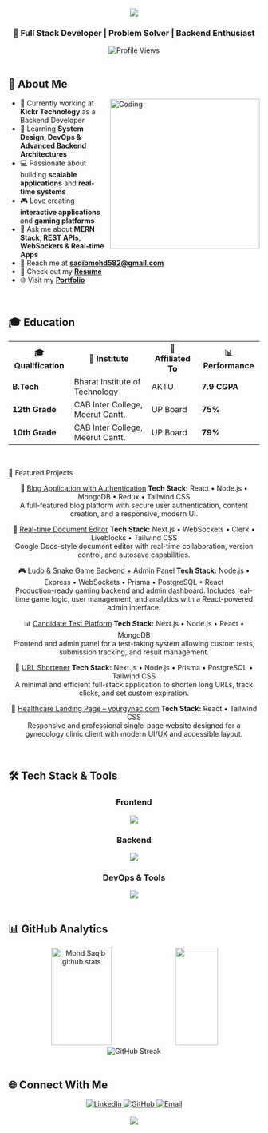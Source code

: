 <h1 align="center">
  <img src="https://readme-typing-svg.herokuapp.com/?font=Righteous&size=35&center=true&vCenter=true&width=500&height=70&duration=4000&lines=Hi+There!+👋;+I'm+Mohd+Saqib!;" />
</h1>

<h3 align="center">🚀 Full Stack Developer | Problem Solver | Backend Enthusiast</h3>

<div align="center">
  <img src="https://komarev.com/ghpvc/?username=saqib001-github&label=Profile%20views&color=0e75b6&style=flat" alt="Profile Views" />
</div>

<br>

## 🎯 About Me

<img align="right" alt="Coding" width="300" src="https://cdn.dribbble.com/users/1162077/screenshots/3848914/programmer.gif">

- 🏢 Currently working at **Kickr Technology** as a Backend Developer  
- 🌱 Learning **System Design, DevOps & Advanced Backend Architectures**  
- 💻 Passionate about building **scalable applications** and **real-time systems**  
- 🎮 Love creating **interactive applications** and **gaming platforms**  
- 💬 Ask me about **MERN Stack, REST APIs, WebSockets & Real-time Apps**  
- 📧 Reach me at **saqibmohd582@gmail.com**  
- 📄 Check out my [**Resume**](https://docs.google.com/document/d/16VmOBbNGzM5V-ydIzqwfEo7zMv48uCLK/edit?usp=sharing&ouid=112916712414969120758&rtpof=true&sd=true)  
- 🌐 Visit my [**Portfolio**](https://terminal-portfolio-nine-sepia.vercel.app/)

<br clear="both">

## 🎓 Education

<div align="center">
<table>
  <tr>
    <th>🎓 Qualification</th>
    <th>🏫 Institute</th>
    <th>🔗 Affiliated To</th>
    <th>📊 Performance</th>
  </tr>
  <tr>
    <td><strong>B.Tech</strong></td>
    <td>Bharat Institute of Technology</td>
    <td>AKTU</td>
    <td><strong>7.9 CGPA</strong></td>
  </tr>
  <tr>
    <td><strong>12th Grade</strong></td>
    <td>CAB Inter College, Meerut Cantt.</td>
    <td>UP Board</td>
    <td><strong>75%</strong></td>
  </tr>
  <tr>
    <td><strong>10th Grade</strong></td>
    <td>CAB Inter College, Meerut Cantt.</td>
    <td>UP Board</td>
    <td><strong>79%</strong></td>
  </tr>
</table>
</div>

<br>

 🚀 Featured Projects
<div align="center">

 📝 [Blog Application with Authentication](https://github.com/saqib001-github/blog-app)
**Tech Stack:** React • Node.js • MongoDB • Redux • Tailwind CSS  
A full-featured blog platform with secure user authentication, content creation, and a responsive, modern UI.

 📄 [Real-time Document Editor](https://github.com/saqib001-github/document-editor)
**Tech Stack:** Next.js • WebSockets • Clerk • Liveblocks • Tailwind CSS  
Google Docs–style document editor with real-time collaboration, version control, and autosave capabilities.

 🎮 [Ludo & Snake Game Backend + Admin Panel](https://github.com/saqib001-github/ludo-game-backend)
**Tech Stack:** Node.js • Express • WebSockets • Prisma • PostgreSQL • React  
Production-ready gaming backend and admin dashboard. Includes real-time game logic, user management, and analytics with a React-powered admin interface.

 📊 [Candidate Test Platform](https://github.com/saqib001-github/test-platform)
**Tech Stack:** Next.js • Node.js • React • MongoDB  
Frontend and admin panel for a test-taking system allowing custom tests, submission tracking, and result management.

 🔗 [URL Shortener](https://github.com/saqib001-github/url_shortner)
**Tech Stack:** Next.js • Node.js • Prisma • PostgreSQL • Tailwind CSS  
A minimal and efficient full-stack application to shorten long URLs, track clicks, and set custom expiration.

 🏥 [Healthcare Landing Page – yourgynac.com](https://yourgynac.com)
**Tech Stack:** React • Tailwind CSS  
Responsive and professional single-page website designed for a gynecology clinic client with modern UI/UX and accessible layout.

</div>


<br>

## 🛠️ Tech Stack & Tools

<div align="center">

### Frontend
<img src="https://skillicons.dev/icons?i=react,nextjs,html,css,js,tailwind" />

### Backend
<img src="https://skillicons.dev/icons?i=nodejs,express,mongodb,postman" />

### DevOps & Tools
<img src="https://skillicons.dev/icons?i=docker,git,github,figma,cpp" />

</div>

<br>

## 📊 GitHub Analytics

<div align="center">
  <img width="49%" height="195px" src="https://github-readme-stats.vercel.app/api?username=saqib001-github&show_icons=true&count_private=true&hide_border=true&title_color=00b4d8&icon_color=00b4d8&text_color=c9d1d9&bg_color=0d1117" alt="Mohd Saqib github stats" /> 
  
  <img width="41%" height="195px" src="https://github-readme-stats.vercel.app/api/top-langs/?username=saqib001-github&layout=compact&hide_border=true&title_color=00b4d8&text_color=c9d1d9&bg_color=0d1117" />
</div>

<div align="center">
  <img src="https://github-readme-streak-stats.herokuapp.com/?user=saqib001-github&theme=tokyonight&hide_border=true" alt="GitHub Streak" />
</div>

<br>

## 🌐 Connect With Me

<div align="center">
  <a href="https://www.linkedin.com/in/saqib001/" target="_blank">
    <img src="https://img.shields.io/badge/-LinkedIn-0077B5?style=for-the-badge&logo=linkedin&logoColor=white" alt="LinkedIn"/>
  </a>
  <a href="https://github.com/saqib001-github" target="_blank">
    <img src="https://img.shields.io/badge/-GitHub-181717?style=for-the-badge&logo=github&logoColor=white" alt="GitHub"/>
  </a>
  <a href="mailto:saqibmohd582@gmail.com">
    <img src="https://img.shields.io/badge/-Email-D14836?style=for-the-badge&logo=gmail&logoColor=white" alt="Email"/>
  </a>
</div>

<br>

<div align="center">
  <img src="https://capsule-render.vercel.app/api?type=waving&color=gradient&height=100&section=footer"/>
</div>

